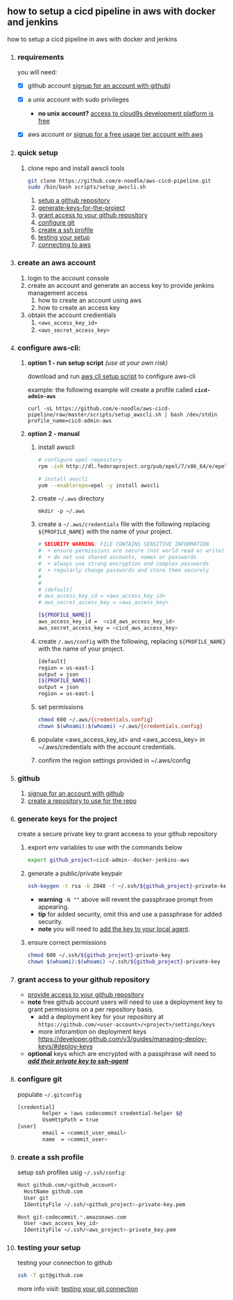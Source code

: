 

## how to setup a cicd pipeline in aws with docker and jenkins

how to setup a cicd pipeline in aws with docker and jenkins


1. ### requirements

   you will need:

   - [x] github account [signup for an account with github](https://help.github.com/articles/signing-up-for-a-new-github-account/))
   - [x] a unix account with sudo privileges
      -  **no unix account?** [access to cloud9s development platform is free](https://c9.io)
   - [x] aws account or [signup for a free usage tier account with aws](https://aws.amazon.com/free/)



1. ### quick setup

   1. clone repo and install awscli tools
      ```bash
      git clone https://github.com/e-noodle/aws-cicd-pipeline.git
      sudo /bin/bash scripts/setup_awscli.sh
      ```
      1. [setup a github repository](#github)
      2. [generate-keys-for-the-project](#generate-keys-for-the-project)
      3. [grant access to your github repository](#grant-access-to-your-github-repository)
      4. [configure git](#configure-git)
      5. [create a ssh profile](#create-a-ssh-profile)
      6. [testing your setup](#testing-your-setup)
      7. [connecting to aws](#connecting-to-aws)
 


1. ### create an aws account

   1. login to the account console
   1. create an account and generate an access key to provide jenkins management access
      1. how to create an account using aws
      1. how to create an access key
   1. obtain the account credientials
      1. `<aws_access_key_id>`
      1. `<aws_secret_access_key>`



1. ### configure aws-cli:
       
   1. **option 1 - run setup script** *(use at your own risk)*
   
      download and run [aws cli setup script](scripts/setup_awscli.sh) to configure aws-cli
      
      example:
      the following example will create a profile called **`cicd-admin-aws`**
      ```
      curl -sL https://github.com/e-noodle/aws-cicd-pipeline/raw/master/scripts/setup_awscli.sh | bash /dev/stdin profile_name=cicd-admin-aws
      ```
   
   1. **option 2 - manual**

      1. install awscli
         
         ```bash
         # configure epel repository
         rpm -ivH http://dl.fedoraproject.org/pub/epel/7/x86_64/e/epel-release-7-9.noarch.rpm
         
         # install awscli
         yum --enablerepo=epel -y install awscli
         ```
          
      1. create `~/.aws` directory
         ```
         mkdir -p ~/.aws
         ```
         
      1. create a `~/.aws/credentials` file with the following replacing `${PROFILE_NAME}` with the name of your project.
         ```bash
         # SECURITY WARNING: FILE CONTAINS SENSITIVE INFORMATION
         #  + ensure permissions are secure (not world read or write)
         #  + do not use shared accounts, names or passwords
         #  + always use strong encryption and complex passwords
         #  + regularly change passwords and store them securely
         #
         #
         # [default]
         # aws_access_key_id = <aws_access_key_id>
         # aws_secret_access_key = <aws_access_key>
         
         [${PROFILE_NAME}]
         aws_access_key_id =  <cid_aws_access_key_id>
         aws_secret_access_key = <cicd_aws_access_key>
         ``` 
      1. create `/.aws/config` with the following, replacing `${PROFILE_NAME}` with the name of your project.
         ```bash
         [default]
         region = us-east-1
         output = json
         [${PROFILE_NAME}]
         output = json
         region = us-east-1
         ```
      1. set permissions
         ```bash
         chmod 600 ~/.aws/{credentials,config} 
         chown $(whoami):$(whoami) ~/.aws/{credentials,config}
         ```
      1. populate <aws_access_key_id>  and <aws_access_key> in ~/.aws/credentials with the account credentials.
      1. confirm the region settings provided in ~/.aws/config



1. ### github

   1. [signup for an account with github](https://help.github.com/articles/signing-up-for-a-new-github-account/)<br>
   1. [create a repository to use for the repo](https://help.github.com/articles/create-a-repo/)<br>




1. ### generate keys for the project

   create a secure private key to grant acceess to your github repository

   1. export env variables to use with the commands below
      ```bash
      export github_project=cicd-admin--docker-jenkins-aws
      ```
   1. generate a public/private keypair
      ```bash
      ssh-keygen -t rsa -b 2048 -f ~/.ssh/${github_project}-private-key -N ""
      ```
         - **warning** `-N ""` above will revent the passphrase prompt from appearing.
         - **tip** for added security, omit this and use a passphrase for added security.
         - **note** you will need to [add the key to your local agent](https://help.github.com/articles/generating-a-new-ssh-key-and-adding-it-to-the-ssh-agent).

   1. ensure correct permissions
      ```bash
      chmod 600 ~/.ssh/${github_project}-private-key
      chown $(whoami):$(whoami) ~/.ssh/${github_project}-private-key
      ```




1. ### grant access to your github repository

      - [provide access to your github repository](https://help.github.com/articles/adding-a-new-ssh-key-to-your-github-account/)
      - **note** free github account users will need to use a deployment key to grant permissions on a per repository basis.
         - add a deployment key for your repository at `https://github.com/<user-account>/<project>/settings/keys`
         - more inforamtion on deployment keys 
           <br>https://developer.github.com/v3/guides/managing-deploy-keys/#deploy-keys
      - **optional** keys which are encrypted with a passphrase will need to [***add their private key to ssh-agent***](https://help.github.com/articles/generating-a-new-ssh-key-and-adding-it-to-the-ssh-agent)



1. ### configure git

   populate `~/.gitconfig`
   
   ```bash
   [credential]
           helper = !aws codecommit credential-helper $@
           UseHttpPath = true
   [user]
           email = <commit_user_email>
           name  = <commit_user>
   ```
   


1. ### create a ssh profile
   setup ssh profiles usig `~/.ssh/config`:

   ```bash
   Host github.com/<github_account>
     HostName github.com
     User git
     IdentityFile ~/.ssh/<github_project>-private-key.pem
   
   Host git-codecommit.*.amazonaws.com
     User <aws_access_key_id>
     IdentityFile ~/.ssh/<aws_project>-private_key.pem
   ```



1. ### testing your setup

   testing your connection to github
   ```bash
   ssh -T git@github.com
   ```
   more info visit: [testing your git connection](https://help.github.com/articles/testing-your-ssh-connection/)<br>
